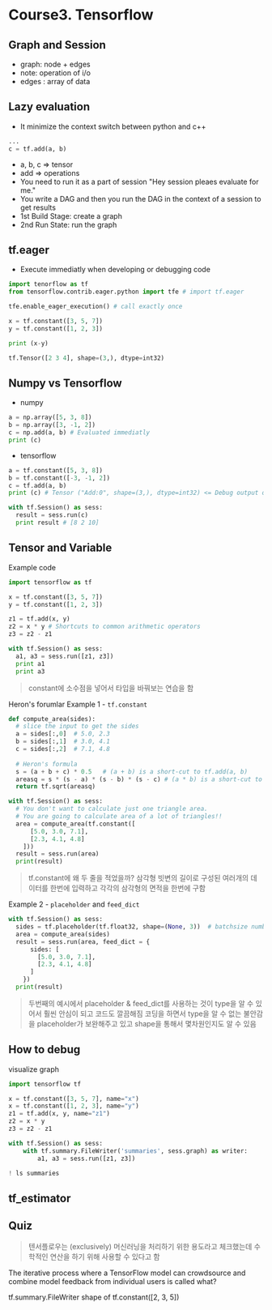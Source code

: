 # Course3. Tensorflow

## Graph and Session
- graph: node + edges
- note: operation of i/o
- edges : array of data

## Lazy evaluation
- It minimize the context switch between python and c++
~~~python
...
c = tf.add(a, b)
~~~
- a, b, c => tensor
- add => operations
- You need to run it as a part of session
 "Hey session pleaes evaluate for me."
- You write a DAG and then you run the DAG in the context of a session to get results
- 1st Build Stage: create a graph
- 2nd Run State: run the graph 

## tf.eager
- Execute immediatly when developing or debugging code
~~~python
import tenorflow as tf
from tensorflow.contrib.eager.python import tfe # import tf.eager

tfe.enable_eager_execution() # call exactly once

x = tf.constant([3, 5, 7])
y = tf.constant([1, 2, 3])

print (x-y)

tf.Tensor([2 3 4], shape=(3,), dtype=int32)
~~~

## Numpy vs Tensorflow
- numpy
~~~python
a = np.array([5, 3, 8])
b = np.array([3, -1, 2])
c = np.add(a, b) # Evaluated immediatly
print (c)
~~~
- tensorflow
~~~python
a = tf.constant([5, 3, 8])
b = tf.constant([-3, -1, 2])
c = tf.add(a, b) 
print (c) # Tensor ("Add:0", shape=(3,), dtype=int32) <= Debug output of tensor

with tf.Session() as sess:
  result = sess.run(c)
  print result # [8 2 10]
~~~

## Tensor and Variable

Example code 
~~~python
import tensorflow as tf

x = tf.constant([3, 5, 7])
y = tf.constant([1, 2, 3])

z1 = tf.add(x, y)
z2 = x * y # Shortcuts to common arithmetic operators
z3 = z2 - z1

with tf.Session() as sess:
  a1, a3 = sess.run([z1, z3])
  print a1
  print a3
~~~
> constant에 소수점을 넣어서 타입을 바꿔보는 연습을 함

Heron's forumlar
Example 1 - `tf.constant`
~~~python
def compute_area(sides):
  # slice the input to get the sides
  a = sides[:,0]  # 5.0, 2.3
  b = sides[:,1]  # 3.0, 4.1
  c = sides[:,2]  # 7.1, 4.8
  
  # Heron's formula
  s = (a + b + c) * 0.5   # (a + b) is a short-cut to tf.add(a, b)
  areasq = s * (s - a) * (s - b) * (s - c) # (a * b) is a short-cut to tf.multiply(a, b), not tf.matmul(a, b)
  return tf.sqrt(areasq)

with tf.Session() as sess:
  # You don't want to calculate just one triangle area.
  # You are going to calculate area of a lot of triangles!!
  area = compute_area(tf.constant([
      [5.0, 3.0, 7.1],
      [2.3, 4.1, 4.8]
    ]))
  result = sess.run(area)
  print(result)

~~~
> tf.constant에 왜 두 줄을 적었을까? 
> 삼각형 빗변의 길이로 구성된 여러개의 데이터를 한번에 입력하고 각각의 삼각형의 면적을 한번에 구함

Example 2 - `placeholder` and `feed_dict`
~~~python
with tf.Session() as sess:
  sides = tf.placeholder(tf.float32, shape=(None, 3))  # batchsize number of triangles, 3 sides
  area = compute_area(sides)
  result = sess.run(area, feed_dict = {
      sides: [
        [5.0, 3.0, 7.1],
        [2.3, 4.1, 4.8]
      ]
    })
  print(result)
~~~
> 두번째의 예시에서 placeholder & feed_dict를 사용하는 것이 type을 알 수 있어서 훨씬 안심이 되고 코드도 깔끔해짐
> 코딩을 하면서 type을 알 수 없는 불안감을 placeholder가 보완해주고 있고 shape을 통해서 몇차원인지도 알 수 있음 

## How to debug
visualize graph
~~~python
import tensorflow tf

x = tf.constant([3, 5, 7], name="x")
x = tf.constant([1, 2, 3], name="y")
z1 = tf.add(x, y, name="z1")
z2 = x * y
z3 = z2 - z1

with tf.Session() as sess:
	with tf.summary.FileWriter('summaries', sess.graph) as writer:
		a1, a3 = sess.run([z1, z3])

! ls summaries

~~~

## tf_estimator


## Quiz
> 텐서플로우는 (exclusively) 머신러닝을 처리하기 위한 용도라고 체크했는데 수학적인 연산을 하기 위해 사용할 수 있다고 함

The iterative process where a TensorFlow model can crowdsource and combine model feedback from individual users is called what?

tf.summary.FileWriter
shape of tf.constant([2, 3, 5])

